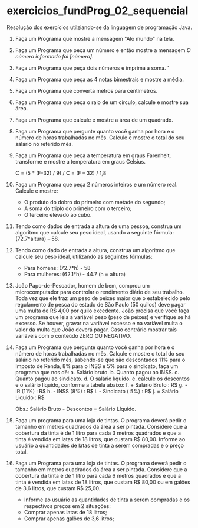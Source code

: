 # exercicios_fundProg_02_sequencial

Resolução dos exercícios utilziando-se da linguagem de programação Java.

1. Faça um Programa que mostre a mensagem "Alo mundo" na tela.

2. Faça um Programa que peça um número e então mostre a mensagem *O número 
informado foi [número]*.

3. Faça um Programa que peça dois números e imprima a soma.
'
4. Faça um Programa que peça as 4 notas bimestrais e mostre a média.

5. Faça um Programa que converta metros para centímetros.

6. Faça um Programa que peça o raio de um círculo, calcule e mostre sua área.

7. Faça um Programa que calcule e mostre a área de um quadrado.

8. Faça um Programa que pergunte quanto você ganha por hora e o número de horas 
trabalhadas no mês. Calcule e mostre o total do seu salário no referido mês.

9. Faça um Programa que peça a temperatura em graus Farenheit, transforme e mostre a
temperatura em graus Celsius.

	C = (5 * (F-32) / 9) / C = (F – 32) / 1,8

10. Faça um Programa que peça 2 números inteiros e um número real. Calcule e mostre:
	- O produto do dobro do primeiro com metade do segundo;
	- A soma do triplo do primeiro com o terceiro;
	- O terceiro elevado ao cubo.

11. Tendo como dados de entrada a altura de uma pessoa, construa um algoritmo que
calcule seu peso ideal, usando a seguinte fórmula: (72.7\*altura) – 58.

12. Tendo como dado de entrada a altura, construa um algoritmo que calcule seu peso ideal,
utilizando as seguintes fórmulas:
	- Para homens: (72.7*h) - 58
	- Para mulheres: (62.1*h) - 44.7 (h = altura)

13. João Papo-de-Pescador, homem de bem, comprou um microcomputador para controlar o
rendimento diário de seu trabalho. Toda vez que ele traz um peso de peixes maior que o
estabelecido pelo regulamento de pesca do estado de São Paulo (50 quilos) deve pagar
uma multa de R$ 4,00 por quilo excedente. João precisa que você faça um programa
que leia a variável peso (peso de peixes) e verifique se há excesso. Se houver, gravar na
variável excesso e na variável multa o valor da multa que João deverá pagar. Caso
contrário mostrar tais variáveis com o conteúdo ZERO OU NEGATIVO.

14. Faça um Programa que pergunte quanto você ganha por hora e o número de horas
trabalhadas no mês. Calcule e mostre o total do seu salário no referido mês, sabendo-se
que são descontados 11% para o Imposto de Renda, 8% para o INSS e 5% para o
sindicato, faça um programa que nos dê:
	a. Salário bruto.
	b. Quanto pagou ao INSS.
	c. Quanto pagou ao sindicato.
	d. O salário líquido.
	e. calcule os descontos e o salário líquido, conforme a tabela abaixo:
	f. + Salário Bruto : R$
	g. - IR (11%) : R$
	h. - INSS (8%) : R$
	i. - Sindicato ( 5%) : R$
	j. = Salário Liquido : R$
	
	Obs.: Salário Bruto - Descontos = Salário Líquido.

15. Faça um programa para uma loja de tintas. O programa deverá pedir o tamanho em
metros quadrados da área a ser pintada. Considere que a cobertura da tinta é de 1 litro
para cada 3 metros quadrados e que a tinta é vendida em latas de 18 litros, que custam
R$ 80,00. Informe ao usuário a quantidades de latas de tinta a serem compradas e o
preço total.

16. Faça um Programa para uma loja de tintas. O programa deverá pedir o tamanho em
metros quadrados da área a ser pintada. Considere que a cobertura da tinta é de 1 litro
para cada 6 metros quadrados e que a tinta é vendida em latas de 18 litros, que custam
R$ 80,00 ou em galões de 3,6 litros, que custam R$ 25,00.
	- Informe ao usuário as quantidades de tinta a serem compradas e os respectivos 
preços em 2 situações:
	- Comprar apenas latas de 18 litros;
	- Comprar apenas galões de 3,6 litros;

